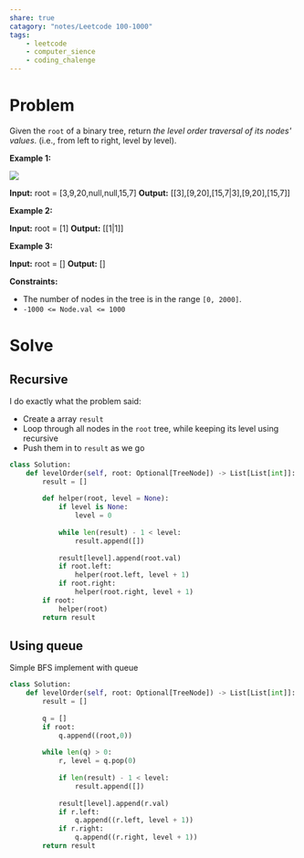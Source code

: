 ```yaml
---
share: true
catagory: "notes/Leetcode 100-1000"
tags:
    - leetcode
    - computer_sience
    - coding_chalenge
---
```


# Problem

Given the `root` of a binary tree, return _the level order traversal of its nodes' values_. (i.e., from left to right, level by level).

**Example 1:**

![](https://assets.leetcode.com/uploads/2021/02/19/tree1.jpg)

**Input:** root = [3,9,20,null,null,15,7]
**Output:** [[3],[9,20],[15,7|3],[9,20],[15,7]]

**Example 2:**

**Input:** root = [1]
**Output:** [[1|1]]

**Example 3:**

**Input:** root = []
**Output:** []

**Constraints:**

- The number of nodes in the tree is in the range `[0, 2000]`.
- `-1000 <= Node.val <= 1000`

# Solve

## Recursive
I do exactly what the problem said:
- Create a array `result`
- Loop through all nodes in the `root` tree, while keeping its level using recursive
- Push them in to `result` as we go

```python
class Solution:
    def levelOrder(self, root: Optional[TreeNode]) -> List[List[int]]:
        result = []
        
        def helper(root, level = None):
            if level is None:
                level = 0
            
            while len(result) - 1 < level:
                result.append([])
            
            result[level].append(root.val)
            if root.left:
                helper(root.left, level + 1)
            if root.right:
                helper(root.right, level + 1)
        if root:
            helper(root)
        return result
```

## Using queue
Simple BFS implement with queue

```python
class Solution:
    def levelOrder(self, root: Optional[TreeNode]) -> List[List[int]]:
        result = []
        
        q = []
        if root:
            q.append((root,0))
            
        while len(q) > 0:
            r, level = q.pop(0)
            
            if len(result) - 1 < level:
                result.append([])
            
            result[level].append(r.val)
            if r.left:
                q.append((r.left, level + 1))
            if r.right:
                q.append((r.right, level + 1))
        return result
```

